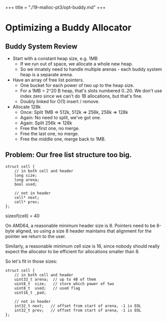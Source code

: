 +++
title = "./19-malloc-pt3/opt-buddy.md"
+++

# Optimizing a Buddy Allocator

## Buddy System Review

 - Start with a constant heap size, e.g. 1MB
   - If we run out of space, we allocate a whole new heap.
   - So we innately need to handle multiple arenas - each buddy system
     heap is a separate arena.
 - Have an array of free list pointers.
   - One bucket for each power of two up to the heap size.
   - For a 1MB = 2^20 B heap, that's slots numbered 0..20. We don't use index
     zero since we can't do 1B allocations, but that's fine.
   - Doubly linked for O(1) insert / remove.
 - Allocate 128k
   - Once: Split 1MB => 512k, 512k => 256k, 256k => 128k
   - Again: No need to split, we've got one.
   - Again: Split 256k => 128k
   - Free the first one, no merge.
   - Free the last one, no merge.
   - Free the middle one, merge back to 1MB.

## Problem: Our free list structure too big.

```
struct cell {
    // in both cell and header
    long size;
    long arena;
    bool used;
    
    // not in header
    cell* next;
    cell* prev;
};
```

sizeof(cell) = 40

On AMD64, a reasonable minimum header size is 8. Pointers need to be 8-byte
aligned, so using a size 8 header maintains that alignment for the pointer we
return to the user.

Similarly, a reasonable minimum cell size is 16, since nobody should really
expect the allocator to be efficient for allocations smaller than 8.

So let's fit in those sizes:

```
struct cell {
    // in both cell and header
    uint32_t arena;  // up to 4B of them
    uint8_t  size;   // store which power of two
    uint8_t  used;   // used flag
    uint16_t _pad;
    
    // not in header
    int32_t next;   // offset from start of arena, -1 is EOL
    int32_t prev;   // offset from start of arena, -1 is EOL
};
```
